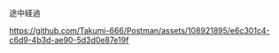 途中経過



https://github.com/Takumi-666/Postman/assets/108921895/e6c301c4-c6d9-4b3d-ae90-5d3d0e87e19f




